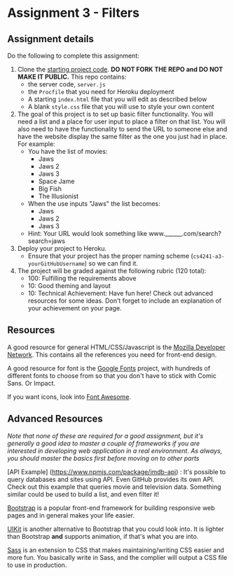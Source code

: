 Assignment 3 - Filters
===


Assignment details
---

Do the following to complete this assignment:

1. Clone the [starting project code](https://github.com/cs4241-16b/A3-Filters). **DO NOT FORK THE REPO and DO NOT MAKE IT PUBLIC.** This repo contains:
    * the server code, `server.js`
    * the `Procfile` that you need for Heroku deployment
    * A starting `index.html` file that you will edit as described below
    * A blank `style.css` file that you will use to style your own content
2. The goal of this project is to set up basic filter functionality. You will need a list and a place for user input to place a filter on that list. You will also need to have the functionality to send the URL to someone else and have the website display the same filter as the one you just had in place. For example:
	* You have the list of movies:
		* Jaws
		* Jaws 2
		* Jaws 3
		* Space Jame
		* Big Fish
		* The Illusionist
	* When the use inputs "Jaws" the list becomes:
		* Jaws
		* Jaws 2
		* Jaws 3
	* Hint: Your URL would look something like www.______.com/search?search=jaws
3. Deploy your project to Heroku.
	* Ensure that your project has the proper naming scheme (`cs4241-a3-yourGitHubUsername`) so we can find it.
4. The project will be graded against the following rubric (120 total):
	* 100: Fulfilling the requirements above
	* 10: Good theming and layout
	* 10: Technical Achievement: Have fun here! Check out advanced resources for some ideas. Don't forget to include an explanation of your achievement on your page.


Resources
---

A good resource for general HTML/CSS/Javascript is the [Mozilla Developer Network](https://developer.mozilla.org/en-US/). This contains all the references you need for front-end design.

A good resource for font is the [Google Fonts](https://fonts.google.com/) project, with hundreds of different fonts to choose from so that you don't have to stick with Comic Sans. Or Impact.

If you want icons, look into [Font Awesome](http://fontawesome.io/).

Advanced Resources
---
*Note that none of these are required for a good assignment, but it's generally a good idea to master a couple of frameworks if you are interested in developing web application in a real environment. As always, you should master the basics first before moving on to other parts*

[API Example] (https://www.npmjs.com/package/imdb-api) : It's possible to query databases and sites using API. Even GitHub provides its own API. Check out this example that queries movie and television data. Something similar could be used to build a list, and even filter it!

[Bootstrap](http://getbootstrap.com/) is a popular front-end framework for building responsive web pages and in general makes your life easier. 

[UIKit](https://getuikit.com/) is another alternative to Bootstrap that you could look into. It is lighter than Bootstrap __and__ supports animation, if that's what you are into. 

[Sass](http://sass-lang.com/) is an extension to CSS that makes maintaining/writing CSS easier and more fun. You basically write in Sass, and the complier will output a CSS file to use in production. 
